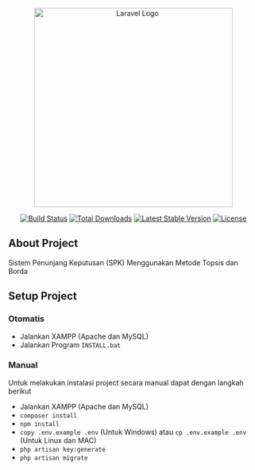 <p align="center"><a href="https://laravel.com" target="_blank"><img src="https://raw.githubusercontent.com/laravel/art/master/logo-lockup/5%20SVG/2%20CMYK/1%20Full%20Color/laravel-logolockup-cmyk-red.svg" width="400" alt="Laravel Logo"></a></p>

<p align="center">
<a href="https://github.com/laravel/framework/actions"><img src="https://github.com/laravel/framework/workflows/tests/badge.svg" alt="Build Status"></a>
<a href="https://packagist.org/packages/laravel/framework"><img src="https://img.shields.io/packagist/dt/laravel/framework" alt="Total Downloads"></a>
<a href="https://packagist.org/packages/laravel/framework"><img src="https://img.shields.io/packagist/v/laravel/framework" alt="Latest Stable Version"></a>
<a href="https://packagist.org/packages/laravel/framework"><img src="https://img.shields.io/packagist/l/laravel/framework" alt="License"></a>
</p>

## About Project
Sistem Penunjang Keputusan (SPK) Menggunakan Metode Topsis dan Borda

## Setup Project

### Otomatis
- Jalankan XAMPP (Apache dan MySQL)
- Jalankan Program ```INSTALL.bat``` 

### Manual
Untuk melakukan instalasi project secara manual dapat dengan langkah berikut
- Jalankan XAMPP (Apache dan MySQL)
- ```composer install```
- ```npm install```
- ```copy .env.example .env``` (Untuk Windows) atau ```cp .env.example .env``` (Untuk Linux dan MAC)
- ```php artisan key:generate```
- ```php artisan migrate```